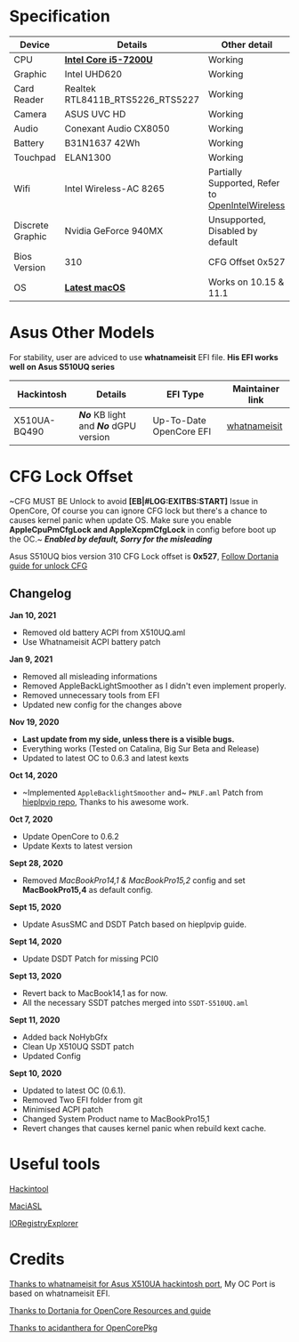 # Specification

Device | Details | Other detail |
------------ | ------------- | ------------- | 
CPU | [**Intel Core i5-7200U**](https://ark.intel.com/content/www/us/en/ark/products/95443/intel-core-i5-7200u-processor-3m-cache-up-to-3-10-ghz.html) | Working |
Graphic | Intel UHD620 | Working |
Card Reader | Realtek RTL8411B_RTS5226_RTS5227 | Working |
Camera | ASUS UVC HD | Working |
Audio | Conexant Audio CX8050 | Working |
Battery | B31N1637 42Wh | Working | 
Touchpad | ELAN1300 | Working |
Wifi | Intel Wireless-AC 8265 | Partially Supported, Refer to [OpenIntelWireless](https://github.com/OpenIntelWireless)
Discrete Graphic | Nvidia GeForce 940MX | Unsupported, Disabled by default
Bios Version | 310 | CFG Offset 0x527
OS | [**Latest macOS**](https://developer.apple.com/macos/) | Works on 10.15 & 11.1 |

# Asus Other Models 

For stability, user are adviced to use **whatnameisit** EFI file. **His EFI works well on Asus S510UQ series**

Hackintosh  | Details | EFI Type | Maintainer link
------------ | ------------- | ------------- | ------------- 
X510UA-BQ490 | ***No*** KB light and ***No*** dGPU version | Up-To-Date OpenCore EFI | [whatnameisit](https://github.com/whatnameisit/Asus-Vivobook-X510UA-BQ490-Catalina-10.15.3-Hackintosh)

# CFG Lock Offset
~CFG MUST BE Unlock to avoid **[EB|#LOG:EXITBS:START]** Issue in OpenCore, Of course you can ignore CFG lock but there's a chance to causes kernel panic when update OS. Make sure you enable **AppleCpuPmCfgLock and AppleXcpmCfgLock** in config before boot up the OC.~ ***Enabled by default, Sorry for the misleading*** 

Asus S510UQ bios version 310 CFG Lock offset is **0x527**, [Follow Dortania guide for unlock CFG](https://dortania.github.io/OpenCore-Install-Guide/extras/msr-lock.html)

## Changelog
**Jan 10, 2021**
- Removed old battery ACPI from X510UQ.aml 
- Use Whatnameisit ACPI battery patch 

**Jan 9, 2021**
- Removed all misleading informations
- Removed AppleBackLightSmoother as I didn't even implement properly. 
- Removed unnecessary tools from EFI 
- Updated new config for the changes above

**Nov 19, 2020**
- **Last update from my side, unless there is a visible bugs.**
- Everything works (Tested on Catalina, Big Sur Beta and Release) 
- Updated to latest OC to 0.6.3 and latest kexts

**Oct 14, 2020**
- ~Implemented `AppleBacklightSmoother` and~ `PNLF.aml` Patch from [hieplpvip repo](https://github.com/hieplpvip/AppleBacklightSmoother), Thanks to his awesome work.

**Oct 7, 2020**
- Update OpenCore to 0.6.2
- Update Kexts to latest version 

**Sept 28, 2020**
- Removed *MacBookPro14,1 & MacBookPro15,2* config and set **MacBookPro15,4** as default config.

**Sept 15, 2020**
- Update AsusSMC and DSDT Patch based on hieplpvip guide. 

**Sept 14, 2020**
- Update DSDT Patch for missing PCI0 

**Sept 13, 2020**
- Revert back to MacBook14,1 as for now. 
- All the necessary SSDT patches merged into `SSDT-S510UQ.aml`
    
**Sept 11, 2020**
- Added back NoHybGfx
- Clean Up X510UQ SSDT patch 
- Updated Config 
    
**Sept 10, 2020**
- Updated to latest OC (0.6.1). 
- Removed Two EFI folder from git 
- Minimised ACPI patch
- Changed System Product name to MacBookPro15,1
- Revert changes that causes kernel panic when rebuild kext cache.

# Useful tools  

[Hackintool](https://github.com/headkaze/Hackintool)

[MaciASL](https://github.com/acidanthera/MaciASL) 

[IORegistryExplorer](https://github.com/vulgo/IORegistryExplorer) 


# Credits 
[Thanks to whatnameisit for Asus X510UA hackintosh port](https://github.com/whatnameisit/Asus-Vivobook-X510UA-BQ490-Catalina-10.15.3-Hackintosh), My OC Port is based on whatnameisit EFI.

[Thanks to Dortania for OpenCore Resources and guide](https://github.com/dortania)

[Thanks to acidanthera for OpenCorePkg](https://github.com/acidanthera/OpenCorePkg)



